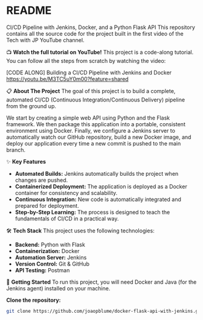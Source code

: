 # README

CI/CD Pipeline with Jenkins, Docker, and a Python Flask API This repository contains all the source code for the project built in the first video of the Tech with JP YouTube channel.

📺 **Watch the full tutorial on YouTube!** This project is a code-along tutorial. You can follow all the steps from scratch by watching the video:

[CODE ALONG] Building a CI/CD Pipeline with Jenkins and Docker https://youtu.be/M3TC5uY0m00?feature=shared

📋 **About The Project** The goal of this project is to build a complete, automated CI/CD (Continuous Integration/Continuous Delivery) pipeline from the ground up.

We start by creating a simple web API using Python and the Flask framework. We then package this application into a portable, consistent environment using Docker. Finally, we configure a Jenkins server to automatically watch our GitHub repository, build a new Docker image, and deploy our application every time a new commit is pushed to the main branch.

✨ **Key Features**
- **Automated Builds:** Jenkins automatically builds the project when changes are pushed.
- **Containerized Deployment:** The application is deployed as a Docker container for consistency and scalability.
- **Continuous Integration:** New code is automatically integrated and prepared for deployment.
- **Step-by-Step Learning:** The process is designed to teach the fundamentals of CI/CD in a practical way.

🛠️ **Tech Stack** This project uses the following technologies:

- **Backend:** Python with Flask
- **Containerization:** Docker
- **Automation Server:** Jenkins
- **Version Control:** Git & GitHub
- **API Testing:** Postman

🚀 **Getting Started** To run this project, you will need Docker and Java (for the Jenkins agent) installed on your machine.

**Clone the repository:**

```bash
git clone https://github.com/joaopblume/docker-flask-api-with-jenkins.git
```
